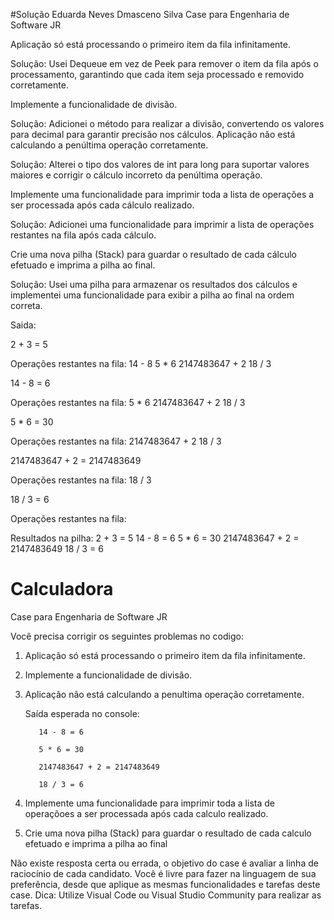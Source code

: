 #Solução Eduarda Neves Dmasceno Silva
Case para Engenharia de Software JR

Aplicação só está processando o primeiro item da fila infinitamente.

Solução:
Usei Dequeue em vez de Peek para remover o item da fila após o processamento, garantindo que cada item seja processado e removido corretamente.

Implemente a funcionalidade de divisão.

Solução:
Adicionei o método para realizar a divisão, convertendo os valores para decimal para garantir precisão nos cálculos.
Aplicação não está calculando a penúltima operação corretamente.

Solução:
Alterei o tipo dos valores de int para long para suportar valores maiores e corrigir o cálculo incorreto da penúltima operação.

Implemente uma funcionalidade para imprimir toda a lista de operações a ser processada após cada cálculo realizado.

Solução:
Adicionei uma funcionalidade para imprimir a lista de operações restantes na fila após cada cálculo.

Crie uma nova pilha (Stack) para guardar o resultado de cada cálculo efetuado e imprima a pilha ao final.

Solução:
Usei uma pilha para armazenar os resultados dos cálculos e implementei uma funcionalidade para exibir a pilha ao final na ordem correta.

Saida:

2 + 3 = 5

Operações restantes na fila:
14 - 8
5 * 6
2147483647 + 2
18 / 3

14 - 8 = 6

Operações restantes na fila:
5 * 6
2147483647 + 2
18 / 3

5 * 6 = 30

Operações restantes na fila:
2147483647 + 2
18 / 3

2147483647 + 2 = 2147483649

Operações restantes na fila:
18 / 3

18 / 3 = 6

Operações restantes na fila:

Resultados na pilha:
      2 + 3 = 5
      14 - 8 = 6
      5 * 6 = 30
      2147483647 + 2 = 2147483649
      18 / 3 = 6

# Calculadora
Case para Engenharia de Software JR

Você precisa corrigir os seguintes problemas no codigo:
  1. Aplicação só está processando o primeiro item da fila infinitamente.
  2. Implemente a funcionalidade de divisão.
  3. Aplicação não está calculando a penultima operação corretamente.
     
     	Saída esperada no console:
     
     		14 - 8 = 6
     
     		5 * 6 = 30
     
     		2147483647 + 2 = 2147483649
     
     		18 / 3 = 6

  5. Implemente uma funcionalidade para imprimir toda a lista de operaçõoes a ser processada após cada calculo realizado.
  6. Crie uma nova pilha (Stack) para guardar o resultado de cada calculo efetuado e imprima a pilha ao final


Não existe resposta certa ou errada, o objetivo do case é avaliar a linha de raciocínio de cada candidato.
Você é livre para fazer na linguagem de sua preferência, desde que aplique as mesmas funcionalidades e tarefas deste case.
Dica: Utilize Visual Code ou Visual Studio Community para realizar as tarefas.
